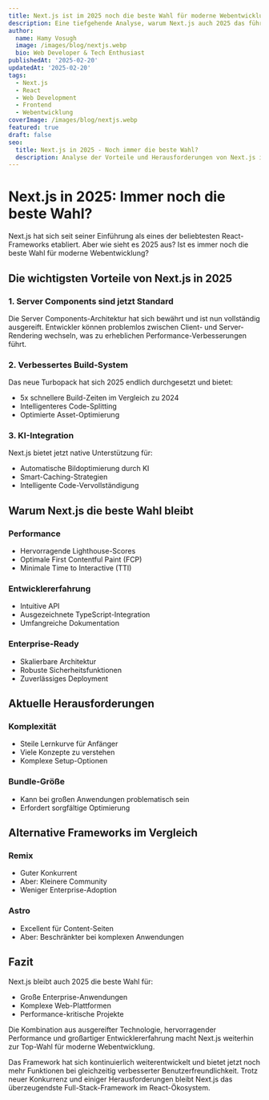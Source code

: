 ```yaml
---
title: Next.js ist im 2025 noch die beste Wahl für moderne Webentwicklung ?!
description: Eine tiefgehende Analyse, warum Next.js auch 2025 das führende Framework für Webentwicklung bleibt
author:
  name: Hamy Vosugh
  image: /images/blog/nextjs.webp
  bio: Web Developer & Tech Enthusiast
publishedAt: '2025-02-20'
updatedAt: '2025-02-20'
tags:
  - Next.js
  - React
  - Web Development
  - Frontend
  - Webentwicklung
coverImage: /images/blog/nextjs.webp
featured: true
draft: false
seo:
  title: Next.js in 2025 - Noch immer die beste Wahl?
  description: Analyse der Vorteile und Herausforderungen von Next.js im Jahr 2025
---
```


# Next.js in 2025: Immer noch die beste Wahl?

Next.js hat sich seit seiner Einführung als eines der beliebtesten React-Frameworks etabliert. Aber wie sieht es 2025 aus? Ist es immer noch die beste Wahl für moderne Webentwicklung?

## Die wichtigsten Vorteile von Next.js in 2025

### 1. Server Components sind jetzt Standard
Die Server Components-Architektur hat sich bewährt und ist nun vollständig ausgereift. Entwickler können problemlos zwischen Client- und Server-Rendering wechseln, was zu erheblichen Performance-Verbesserungen führt.

### 2. Verbessertes Build-System
Das neue Turbopack hat sich 2025 endlich durchgesetzt und bietet:
- 5x schnellere Build-Zeiten im Vergleich zu 2024
- Intelligenteres Code-Splitting
- Optimierte Asset-Optimierung

### 3. KI-Integration
Next.js bietet jetzt native Unterstützung für:
- Automatische Bildoptimierung durch KI
- Smart-Caching-Strategien
- Intelligente Code-Vervollständigung

## Warum Next.js die beste Wahl bleibt

### Performance
- Hervorragende Lighthouse-Scores
- Optimale First Contentful Paint (FCP)
- Minimale Time to Interactive (TTI)

### Entwicklererfahrung
- Intuitive API
- Ausgezeichnete TypeScript-Integration
- Umfangreiche Dokumentation

### Enterprise-Ready
- Skalierbare Architektur
- Robuste Sicherheitsfunktionen
- Zuverlässiges Deployment

## Aktuelle Herausforderungen

### Komplexität
- Steile Lernkurve für Anfänger
- Viele Konzepte zu verstehen
- Komplexe Setup-Optionen

### Bundle-Größe
- Kann bei großen Anwendungen problematisch sein
- Erfordert sorgfältige Optimierung

## Alternative Frameworks im Vergleich

### Remix
- Guter Konkurrent
- Aber: Kleinere Community
- Weniger Enterprise-Adoption

### Astro
- Excellent für Content-Seiten
- Aber: Beschränkter bei komplexen Anwendungen

## Fazit

Next.js bleibt auch 2025 die beste Wahl für:
- Große Enterprise-Anwendungen
- Komplexe Web-Plattformen
- Performance-kritische Projekte

Die Kombination aus ausgereifter Technologie, hervorragender Performance und großartiger Entwicklererfahrung macht Next.js weiterhin zur Top-Wahl für moderne Webentwicklung.

Das Framework hat sich kontinuierlich weiterentwickelt und bietet jetzt noch mehr Funktionen bei gleichzeitig verbesserter Benutzerfreundlichkeit. Trotz neuer Konkurrenz und einiger Herausforderungen bleibt Next.js das überzeugendste Full-Stack-Framework im React-Ökosystem.